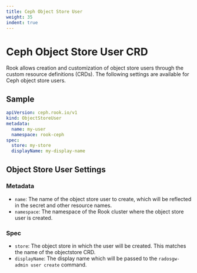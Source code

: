 ```yaml
---
title: Ceph Object Store User
weight: 35
indent: true
---
```


# Ceph Object Store User CRD

Rook allows creation and customization of object store users through the custom resource definitions (CRDs). The following settings are available
for Ceph object store users.

## Sample

```yaml
apiVersion: ceph.rook.io/v1
kind: ObjectStoreUser
metadata:
  name: my-user
  namespace: rook-ceph
spec:
  store: my-store
  displayName: my-display-name
```

## Object Store User Settings

### Metadata

- `name`: The name of the object store user to create, which will be reflected in the secret and other resource names.
- `namespace`: The namespace of the Rook cluster where the object store user is created.

### Spec

- `store`: The object store in which the user will be created. This matches the name of the objectstore CRD.
- `displayName`: The display name which will be passed to the `radosgw-admin user create` command.
